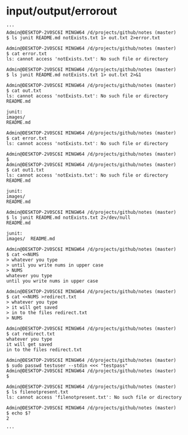 # input/output/errorout
    '''
    Admin@DESKTOP-2V0SC6I MINGW64 /d/projects/github/notes (master)
    $ ls junit README.md notExists.txt 1> out.txt 2>error.txt
    
    Admin@DESKTOP-2V0SC6I MINGW64 /d/projects/github/notes (master)
    $ cat error.txt
    ls: cannot access 'notExists.txt': No such file or directory
    
    Admin@DESKTOP-2V0SC6I MINGW64 /d/projects/github/notes (master)
    $ ls junit README.md notExists.txt 1> out.txt 2>&1
    
    Admin@DESKTOP-2V0SC6I MINGW64 /d/projects/github/notes (master)
    $ cat out.txt
    ls: cannot access 'notExists.txt': No such file or directory
    README.md
    
    junit:
    images/
    README.md
    
    Admin@DESKTOP-2V0SC6I MINGW64 /d/projects/github/notes (master)
    $ cat error.txt
    ls: cannot access 'notExists.txt': No such file or directory
    
    Admin@DESKTOP-2V0SC6I MINGW64 /d/projects/github/notes (master)
    $
    Admin@DESKTOP-2V0SC6I MINGW64 /d/projects/github/notes (master)
    $ cat out1.txt
    ls: cannot access 'notExists.txt': No such file or directory
    README.md
    
    junit:
    images/
    README.md
    
    Admin@DESKTOP-2V0SC6I MINGW64 /d/projects/github/notes (master)
    $ ls junit README.md notExists.txt 2>/dev/null
    README.md
    
    junit:
    images/  README.md

    Admin@DESKTOP-2V0SC6I MINGW64 /d/projects/github/notes (master)
    $ cat <<NUMS
    > whatever you type
    > until you write nums in upper case
    > NUMS
    whatever you type
    until you write nums in upper case
    
    Admin@DESKTOP-2V0SC6I MINGW64 /d/projects/github/notes (master)
    $ cat <<NUMS >redirect.txt
    > whatever you type
    > it will get saved
    > in to the files redirect.txt
    > NUMS
    
    Admin@DESKTOP-2V0SC6I MINGW64 /d/projects/github/notes (master)
    $ cat redirect.txt
    whatever you type
    it will get saved
    in to the files redirect.txt
    
    Admin@DESKTOP-2V0SC6I MINGW64 /d/projects/github/notes (master)
    $ sudo passwd testuser --stdin <<< "testpass"
    Admin@DESKTOP-2V0SC6I MINGW64 /d/projects/github/notes (master)
    $

    Admin@DESKTOP-2V0SC6I MINGW64 /d/projects/github/notes (master)
    $ ls filenotpresent.txt
    ls: cannot access 'filenotpresent.txt': No such file or directory
    
    Admin@DESKTOP-2V0SC6I MINGW64 /d/projects/github/notes (master)
    $ echo $?
    2

    '''
    
    